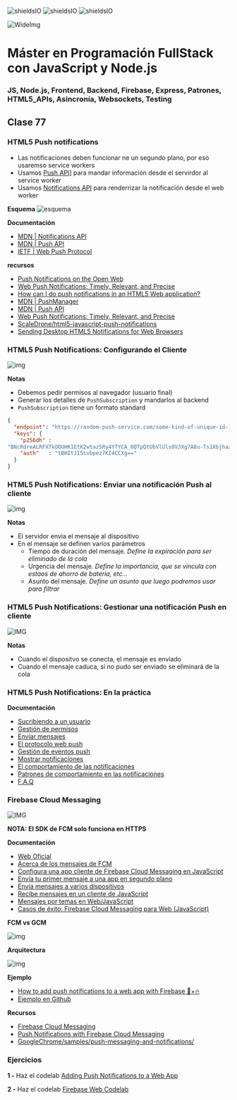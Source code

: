 ![shieldsIO](https://img.shields.io/github/issues/Fictizia/Master-en-programacion-fullstack-con-JavaScript-y-Node.js_ed2.svg)
![shieldsIO](https://img.shields.io/github/forks/Fictizia/Master-en-programacion-fullstack-con-JavaScript-y-Node.js_ed2.svg)
![shieldsIO](https://img.shields.io/github/stars/Fictizia/Master-en-programacion-fullstack-con-JavaScript-y-Node.js_ed2.svg)

![WideImg](http://fictizia.com/img/github/Fictizia-plan-estudios-github.jpg)

# Máster en Programación FullStack con JavaScript y Node.js
### JS, Node.js, Frontend, Backend, Firebase, Express, Patrones, HTML5_APIs, Asincronía, Websockets, Testing

## Clase 77

### HTML5 Push notifications

- Las notificaciones deben funcionar ne un segundo plano, por eso usaremso service workers
- Usamos [Push API](https://developer.mozilla.org/en-US/docs/Web/API/Push_API)] para mandar información desde el servirdor al service worker
- Usamos [Notifications API](https://developer.mozilla.org/en-US/docs/Web/API/Notifications_API) para renderrizar la notificación desde el web worker


**Esquema**
![esquema](../assets/clase77/53c0eef5-c88d-4b03-8799-a9ae5570119d.png)


**Documentación**
- [MDN | Notifications API](https://developer.mozilla.org/en-US/docs/Web/API/Notifications_API)
- [MDN | Push API](https://developer.mozilla.org/en-US/docs/Web/API/Push_API)
- [IETF | Web Push Protocol](https://tools.ietf.org/html/draft-ietf-webpush-protocol)


**recursos**
- [Push Notifications on the Open Web](https://developers.google.com/web/updates/2015/03/push-notifications-on-the-open-web)
- [Web Push Notifications: Timely, Relevant, and Precise](https://developers.google.com/web/fundamentals/push-notifications/)
- [How can I do push notifications in an HTML5 Web application?](https://stackoverflow.com/a/32502379)
- [MDN | PushManager](https://developer.mozilla.org/en-US/docs/Web/API/PushManager)
- [MDN | Push API](https://developer.mozilla.org/en-US/docs/Web/API/Push_API)
- [Web Push Notifications: Timely, Relevant, and Precise](https://developers.google.com/web/fundamentals/push-notifications/)
- [ScaleDrone/html5-javascript-push-notifications](https://github.com/ScaleDrone/html5-javascript-push-notifications)
- [Sending Desktop HTML5 Notifications for Web Browsers](https://www.pubnub.com/blog/sending-desktop-html5-notifications-for-web-browsers-with-pubnub/)

### HTML5 Push Notifications: Configurando el Cliente

![img](../assets/clase77/689a7bb0-70ca-44db-b016-2fdc78307ee8.svg)

**Notas**
- Debemos pedir permisos al navegador (usuario final)
- Generar los detalles de `PushSubscription` y mandarlos al backend 
- `PushSubscription` tiene un formato standard
```json
{
  "endpoint": "https://random-push-service.com/some-kind-of-unique-id-1234/v2/",
  "keys": {
    "p256dh" :
"BNcRdreALRFXTkOOUHK1EtK2wtaz5Ry4YfYCA_0QTpQtUbVlUls0VJXg7A8u-Ts1XbjhazAkj7I99e8QcYP7DkM=",
    "auth"   : "tBHItJI5svbpez7KI4CCXg=="
  }
}
```


### HTML5 Push Notifications: Enviar una notificación Push al cliente

![img](../assets/clase77/708532af-96bd-44a4-a8bc-8bb41dfe1d9a.svg)

**Notas**
- El servidor envia el mensaje al dispositivo
- En el mensaje se definen varios parámetros
    - Tiempo de duración del mensaje. *Define la expiración para ser eliminado de la cola*
    - Urgencia del mensaje. *Define la importancia, que se vincula con estaos de ahorro de bateria, etc...*
    - Asunto del mensaje. *Define un asunto que luego podremos usar para filtrar* 

### HTML5 Push Notifications: Gestionar una notificación Push en cliente

![IMG](../assets/clase77/d43798bc-a329-4f00-8816-9c94407e4163.svg)

**Notas**
- Cuando el dispositvo se conecta, el mensaje es enviado
- Cuando el mensaje caduca, si no pudo ser enviado se eliminará de la cola


### HTML5 Push Notifications: En la práctica
**Documentación**
- [Sucribiendo a un usuario](https://developers.google.com/web/fundamentals/push-notifications/subscribing-a-user)
- [Gestión de permisos](https://developers.google.com/web/fundamentals/push-notifications/permission-ux)
- [Enviar mensajes](https://developers.google.com/web/fundamentals/push-notifications/sending-messages-with-web-push-libraries)
- [El protocolo web push](https://developers.google.com/web/fundamentals/push-notifications/web-push-protocol)
- [Gestión de eventos push](https://developers.google.com/web/fundamentals/push-notifications/handling-messages)
- [Mostrar notificaciones](https://developers.google.com/web/fundamentals/push-notifications/display-a-notification)
- [El comportamiento de las notificaciones](https://developers.google.com/web/fundamentals/push-notifications/notification-behaviour)
- [Patrones de comportamiento en las notificaciones](https://developers.google.com/web/fundamentals/push-notifications/common-notification-patterns)
- [F.A.Q](https://developers.google.com/web/fundamentals/push-notifications/faq)


### Firebase Cloud Messaging

![IMG](../assets/clase77/a0bb81a2-ecb7-43c1-883b-867b73276edc.jpeg)

**NOTA: El SDK de FCM solo funciona en HTTPS**

**Documentación**
- [Web Oficial](https://firebase.google.com/docs/cloud-messaging/?hl=es-419)
- [Acerca de los mensajes de FCM](https://firebase.google.com/docs/cloud-messaging/concept-options?hl=es-419)
- [Configura una app cliente de Firebase Cloud Messaging en JavaScript](https://firebase.google.com/docs/cloud-messaging/js/client?hl=es-419)
- [Envía tu primer mensaje a una app en segundo plano](https://firebase.google.com/docs/cloud-messaging/js/first-message?hl=es-419)
- [Envía mensajes a varios dispositivos](https://firebase.google.com/docs/cloud-messaging/js/send-multiple?hl=es-419)
- [Recibe mensajes en un cliente de JavaScript](https://firebase.google.com/docs/cloud-messaging/js/receive?hl=es-419)
- [Mensajes por temas en Web/JavaScript](https://firebase.google.com/docs/cloud-messaging/js/topic-messaging?hl=es-419)
- [Casos de éxito: Firebase Cloud Messaging para Web (JavaScript)](https://firebase.google.com/docs/cloud-messaging/js/case-studies?hl=es-419)

**FCM vs GCM**

![img](../assets/clase77/8c219f79-c756-4715-ba23-f083799f3813.png)


**Arquitectura**

![img](../assets/clase77/5e095a04-c5a3-4701-b9fc-7096297ec5ae.png)


**Ejemplo**
- [How to add push notifications to a web app with Firebase 🔔+🔥](https://medium.freecodecamp.org/how-to-add-push-notifications-to-a-web-app-with-firebase-528a702e13e1)
- [Ejemplo en Github](https://github.com/Leocardoso94/push-notification-demo)

**Recursos**
- [Firebase Cloud Messaging](https://firebase.google.com/docs/cloud-messaging/?hl=es-419)
- [Push Notifications with Firebase Cloud Messaging](https://www.pluralsight.com/guides/push-notifications-with-firebase-cloud-messaging)
- [GoogleChrome/samples/push-messaging-and-notifications/](https://github.com/GoogleChrome/samples/tree/gh-pages/push-messaging-and-notifications)


### Ejercicios

**1 -** Haz el codelab [Adding Push Notifications to a Web App](https://codelabs.developers.google.com/codelabs/push-notifications/#0)

**2 -** Haz el codelab [Firebase Web Codelab](https://codelabs.developers.google.com/codelabs/firebase-web/#15)
